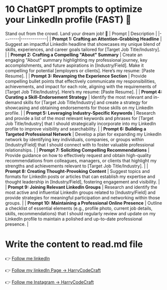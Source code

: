 # 10 ChatGPT prompts to optimize your LinkedIn profile (FAST) 🤯

Stand out from the crowd. Land your dream job! 💼
| Prompt | Description |
|--------|-------------|
| **Prompt 1: Crafting an Attention-Grabbing Headline** | Suggest an impactful LinkedIn headline that showcases my unique blend of skills, experiences, and career goals tailored for [Target Job Title/Industry]. |
| **Prompt 2: Crafting a Compelling "About" Summary** | Create an engaging "About" summary highlighting my professional journey, key accomplishments, and future aspirations in [Industry/Field]. Make it compelling for potential [employers or clients]. Here’s my resume: [Paste Resume]. |
| **Prompt 3: Revamping the Experience Section** | Provide compelling bullet points that effectively communicate my responsibilities, achievements, and impact for each role, aligning with the requirements of [Target Job Title/Industry]. Here’s my resume: [Paste Resume]. |
| **Prompt 4: Curating a Skill-Endorsement Strategy** | Identify the most relevant and in-demand skills for [Target Job Title/Industry] and create a strategy for showcasing and obtaining endorsements for those skills on my LinkedIn profile. |
| **Prompt 5: Leveraging Industry-Specific Keywords** | Research and provide a list of the most relevant keywords and phrases for [Target Job Title/Industry] that I should strategically incorporate into my LinkedIn profile to improve visibility and searchability. |
| **Prompt 6: Building a Targeted Professional Network** | Develop a plan for expanding my LinkedIn network by identifying key individuals, companies, or groups within [Industry/Field] that I should connect with to foster valuable professional relationships. |
| **Prompt 7: Soliciting Compelling Recommendations** | Provide guidance on how to effectively request and obtain high-quality recommendations from colleagues, managers, or clients that highlight my strengths and achievements relevant to [Target Job Title/Industry]. |
| **Prompt 8: Creating Thought-Provoking Content** | Suggest topics and formats for LinkedIn posts or articles that can establish my expertise and thought leadership in [Industry/Field], fostering engagement and visibility. |
| **Prompt 9: Joining Relevant LinkedIn Groups** | Research and identify the most active and influential LinkedIn groups related to [Industry/Field] and provide strategies for meaningful participation and networking within those groups. |
| **Prompt 10: Maintaining a Professional Online Presence** | Outline a checklist of essential elements (e.g., profile photo, current job details, skills, recommendations) that I should regularly review and update on my LinkedIn profile to maintain a polished and up-to-date professional presence. |

# Write the content to read.md file

👉 [Follow me linkedIn](https://www.linkedin.com/in/harsh-singh10352/)

👉 [Follow my linkedIn Page -> HarryCodeCraft](https://www.linkedin.com/company/harrycodecraft)

👉 [Follow me Instagram -> HarryCodeCraft](https://www.instagram.com/harrycodecraft)
